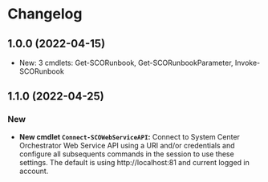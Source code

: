 ﻿# Changelog
## 1.0.0 (2022-04-15)
 - New: 3 cmdlets: Get-SCORunbook, Get-SCORunbookParameter, Invoke-SCORunbook
## 1.1.0 (2022-04-25)
### New
 - **New cmdlet `Connect-SCOWebServiceAPI`:** Connect to System Center Orchestrator Web Service API using a URI and/or credentials and configure all subsequents commands in the session to use these settings. The default is using http://localhost:81 and current logged in account.